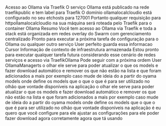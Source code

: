 Acesso ao Ollama via Traefik
 O serviço Ollama está publicado na rede traefikpublic e tem label para Traefik
 O domínio ollamalocalcloudio está configurado no seu etchosts para 127001
 Portanto qualquer requisição para httpollamalocalcloudio na sua máquina será roteada pelo Traefik para o container Ollama
Resumo
Você tem acesso ao Ollama via Traefik e toda a stack está organizada em redes overlay do Swarm com gerenciamento centralizado
Pronto para executar a próxima tarefa de configuração para o Ollama ou qualquer outro serviço
User
perfeito
guarda essa informacao
Cursor
 Informação de contexto de infraestrutura armazenada
Estou pronto para executar qualquer tarefa futura considerando esse cenário de redes serviços e acesso via TraefikOllama
Pode seguir com a próxima ordem
User
OllamaManagerts o olhar ele serve para poder atualizar o que os models e fazer download automático e remover os que não estão na lista e que foram adicionados a mais por exemplo caso mude de ideia do a partir do oyama models onde define os models que o que o que é para ser utilizado no olhão que vontade disponíveis na aplicação o olhar ele serve para poder atualizar o que os models e fazer download automático e remover os que não estão na lista e que foram adicionados a mais por exemplo caso mude de ideia do a partir do oyama models onde define os models que o que o que é para ser utilizado no olhão que vontade disponíveis na aplicação é eu quero que você configure para ele ajustar as configurações para ele poder fazer download agora corretamente agora que tá usando